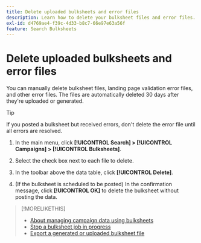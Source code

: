 ```yaml
---
title: Delete uploaded bulksheets and error files
description: Learn how to delete your bulksheet files and error files.
exl-id: d4769ae4-f39c-4d33-b8c7-66e97e63a56f
feature: Search Bulksheets
---
```

# Delete uploaded bulksheets and error files

You can manually delete bulksheet files, landing page validation error files, and other error files. The files are automatically deleted 30 days after they're uploaded or generated.

>[!TIP]
>
>If you posted a bulksheet but received errors, don't delete the error file until all errors are resolved.

1. In the main menu, click **[!UICONTROL Search] > [!UICONTROL Campaigns] > [!UICONTROL Bulksheets]**.

1. Select the check box next to each file to delete.

1. In the toolbar above the data table, click **[!UICONTROL Delete]**.

1. (If the bulksheet is scheduled to be posted) In the confirmation message, click **[!UICONTROL OK]** to delete the bulksheet without posting the data.

>[!MORELIKETHIS]
>
>* [About managing campaign data using bulksheets](bulksheet-about.md)
>* [Stop a bulksheet job in progress](bulksheet-stop-job.md)
>* [Export a generated or uploaded bulksheet file](bulksheet-export.md)
